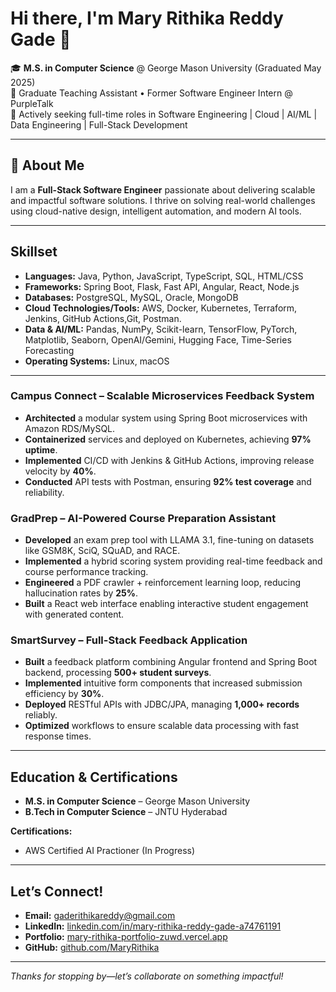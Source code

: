 # Hi there, I'm Mary Rithika Reddy Gade 👋

🎓 **M.S. in Computer Science** @ George Mason University (Graduated May 2025)  
💼 Graduate Teaching Assistant • Former Software Engineer Intern @ PurpleTalk  
🚀 Actively seeking full-time roles in Software Engineering | Cloud | AI/ML | Data Engineering | Full-Stack Development  

---

## 🌟 About Me
I am a **Full-Stack Software Engineer** passionate about delivering scalable and impactful software solutions. I thrive on solving real-world challenges using cloud-native design, intelligent automation, and modern AI tools.

---

##  Skillset
- **Languages:** Java, Python, JavaScript, TypeScript, SQL, HTML/CSS  
- **Frameworks:** Spring Boot, Flask, Fast API, Angular, React, Node.js  
- **Databases:** PostgreSQL, MySQL, Oracle, MongoDB  
- **Cloud Technologies/Tools:** AWS, Docker, Kubernetes, Terraform, Jenkins, GitHub Actions,Git, Postman.
- **Data & AI/ML:** Pandas, NumPy, Scikit-learn, TensorFlow, PyTorch, Matplotlib, Seaborn, OpenAI/Gemini, Hugging Face, Time-Series Forecasting  
- **Operating Systems:** Linux, macOS  

---

### Campus Connect – Scalable Microservices Feedback System  
- **Architected** a modular system using Spring Boot microservices with Amazon RDS/MySQL.  
- **Containerized** services and deployed on Kubernetes, achieving **97% uptime**.  
- **Implemented** CI/CD with Jenkins & GitHub Actions, improving release velocity by **40%**.  
- **Conducted** API tests with Postman, ensuring **92% test coverage** and reliability.

### GradPrep – AI-Powered Course Preparation Assistant  
- **Developed** an exam prep tool with LLAMA 3.1, fine-tuning on datasets like GSM8K, SciQ, SQuAD, and RACE.  
- **Implemented** a hybrid scoring system providing real-time feedback and course performance tracking.  
- **Engineered** a PDF crawler + reinforcement learning loop, reducing hallucination rates by **25%**.  
- **Built** a React web interface enabling interactive student engagement with generated content.

### SmartSurvey – Full-Stack Feedback Application  
- **Built** a feedback platform combining Angular frontend and Spring Boot backend, processing **500+ student surveys**.  
- **Implemented** intuitive form components that increased submission efficiency by **30%**.  
- **Deployed** RESTful APIs with JDBC/JPA, managing **1,000+ records** reliably.  
- **Optimized** workflows to ensure scalable data processing with fast response times.

---

##  Education & Certifications
- **M.S. in Computer Science** – George Mason University   
- **B.Tech in Computer Science** – JNTU Hyderabad  

**Certifications:**  
- AWS Certified AI Practioner (In Progress)  


---

##  Let’s Connect!
- **Email:** [gaderithikareddy@gmail.com](mailto:gaderithikareddy@gmail.com)  
- **LinkedIn:** [linkedin.com/in/mary-rithika-reddy-gade-a74761191](https://linkedin.com/in/mary-rithika-reddy-gade-a74761191)  
- **Portfolio:** [mary-rithika-portfolio-zuwd.vercel.app](https://mary-rithika-portfolio-zuwd.vercel.app/)  
- **GitHub:** [github.com/MaryRithika](https://github.com/MaryRithika)  

---
*Thanks for stopping by—let’s collaborate on something impactful!*
